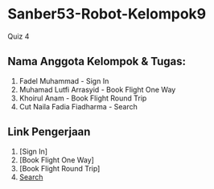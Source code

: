 # Sanber53-Robot-Kelompok9
Quiz 4

## Nama Anggota Kelompok & Tugas:

1. Fadel Muhammad - Sign In
2. Muhamad Lutfi Arrasyid - Book Flight One Way
3. Khoirul Anam - Book Flight Round Trip
4. Cut Naila Fadia Fiadharma - Search

## Link Pengerjaan

1. [Sign In]
2. [Book Flight One Way]
3. [Book Flight Round Trip]
4. [Search](https://drive.google.com/file/d/1Viil-xMQ49JE9rAy7-DnRBnI5L2E5CXa/view?usp=sharing)